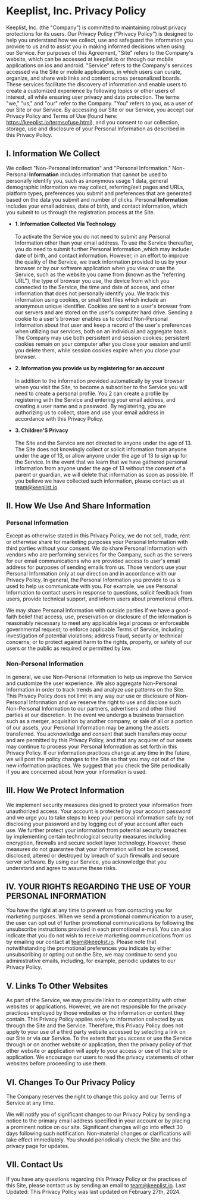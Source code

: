 # Keeplist, Inc. Privacy Policy

Keeplist, Inc. (the "Company") is committed to maintaining robust privacy protections for its users. Our Privacy Policy ("Privacy Policy") is designed to help you understand how we collect, use and safeguard the information you provide to us and to assist you in making informed decisions when using our Service. For purposes of this Agreement, "Site" refers to the Company's website, which can be accessed at keeplist.io or through our mobile applications on ios and android. "Service" refers to the Company's services accessed via the Site or mobile applications, in which users can curate, organize, and share web links and content across personalized boards. These services facilitate the discovery of information and enable users to create a customized experience by following topics or other users of interest, all while ensuring user privacy and data protection. The terms "we," "us," and "our" refer to the Company. "You" refers to you, as a user of our Site or our Service. By accessing our Site or our Service, you accept our Privacy Policy and Terms of Use (found here: <https://keeplist.io/termsofuse.html>), and you consent to our collection, storage, use and disclosure of your Personal Information as described in this Privacy Policy.

## I. Information We Collect

We collect "Non-Personal Information" and "Personal Information." Non-Personal **Information** includes information that cannot be used to personally identify you, such as anonymous usage 1 data, general demographic information we may collect, referring/exit pages and URLs, platform types, preferences you submit and preferences that are generated based on the data you submit and number of clicks. Personal **Information** includes your email address, date of birth, and contact information, which you submit to us through the registration process at the Site.

* **1. Information Collected Via **Technology****\
  \
  To activate the Service you do not need to submit any Personal Information other than your email address. To use the Service thereafter, you do need to submit further Personal Information ,which may include: date of birth, and contact information. However, in an effort to improve the quality of the Service, we track information provided to us by your browser or by our software application when you view or use the Service, such as the website you came from (known as the "referring URL"), the type of browser you use, the device from which you connected to the Service, the time and date of access, and other information that does not personally identify you. We track this information using cookies, or small text files which include an anonymous unique identifier. Cookies are sent to a user's browser from our servers and are stored on the user's computer hard drive. Sending a cookie to a user's browser enables us to collect Non-Personal information about that user and keep a record of the user's preferences when utilizing our services, both on an individual and aggregate basis. The Company may use both persistent and session cookies; persistent cookies remain on your computer after you close your session and until you delete them, while session cookies expire when you close your browser.

* **2. Information you provide us by registering for an *account***\
  \
  In addition to the information provided automatically by your browser when you visit the Site, to become a subscriber to the Service you will need to create a personal profile. You 2 can create a profile by registering with the Service and entering your email address, and creating a user name and a password. By registering, you are authorizing us to collect, store and use your email address in accordance with this Privacy Policy.

* **3. Children'S **Privacy****\
  \
  The Site and the Service are not directed to anyone under the age of 13. The Site does not knowingly collect or solicit information from anyone under the age of 13, or allow anyone under the age of 13 to sign up for the Service. In the event that we learn that we have gathered personal information from anyone under the age of 13 without the consent of a parent or guardian, we will delete that information as soon as possible. If you believe we have collected such information, please contact us at <team@keeplist.io>.

## II. How We Use And Share Information

### Personal Information

Except as otherwise stated in this Privacy Policy, we do not sell, trade, rent or otherwise share for marketing purposes your Personal Information with third parties without your consent. We do share Personal Information with vendors who are performing services for the Company, such as the servers for our email communications who are provided access to user's email address for purposes of sending emails from us. Those vendors use your Personal Information only at our direction and in accordance with our Privacy Policy. In general, the Personal Information you provide to us is used to help us communicate with you. For example, we use Personal Information to contact users in response to questions, solicit feedback from users, provide technical support, and inform users about promotional offers.

We may share Personal Information with outside parties if we have a good-faith belief that access, use, preservation or disclosure of the information is reasonably necessary to meet any applicable legal process or enforceable governmental request; to enforce applicable Terms of Service, including investigation of potential violations; address fraud, security or technical concerns; or to protect against harm to the rights, property, or safety of our users or the public as required or permitted by law.

### Non-Personal Information

In general, we use Non-Personal Information to help us improve the Service and customize the user experience. We also aggregate Non-Personal Information in order to track trends and analyze use patterns on the Site. This Privacy Policy does not limit in any way our use or disclosure of Non-Personal Information and we reserve the right to use and disclose such Non-Personal Information to our partners, advertisers and other third parties at our discretion. In the event we undergo a business transaction such as a merger, acquisition by another company, or sale of all or a portion of our assets, your Personal Information may be among the assets transferred. You acknowledge and consent that such transfers may occur and are permitted by this Privacy Policy, and that any acquirer of our assets may continue to process your Personal Information as set forth in this Privacy Policy. If our information practices change at any time in the future, we will post the policy changes to the Site so that you may opt out of the new information practices. We suggest that you check the Site periodically if you are concerned about how your information is used.

## III. How We Protect Information

We implement security measures designed to protect your information from unauthorized access. Your account is protected by your account password and we urge you to take steps to keep your personal information safe by not disclosing your password and by logging out of your account after each use. We further protect your information from potential security breaches by implementing certain technological security measures including encryption, firewalls and secure socket layer technology. However, these measures do not guarantee that your information will not be accessed, disclosed, altered or destroyed by breach of such firewalls and secure server software. By using our Service, you acknowledge that you understand and agree to assume these risks.

## IV. YOUR RIGHTS REGARDING THE USE OF YOUR PERSONAL INFORMATION

You have the right at any time to prevent us from contacting you for marketing purposes. When we send a promotional communication to a user, the user can opt out of further promotional communications by following the unsubscribe instructions provided in each promotional e-mail. You can also indicate that you do not wish to receive marketing communications from us by emailing our contact at <team@keeplist.io>. Please note that notwithstanding the promotional preferences you indicate by either unsubscribing or opting out on the Site, we may continue to send you administrative emails, including, for example, periodic updates to our Privacy Policy.

## V. Links To Other Websites

As part of the Service, we may provide links to or compatibility with other websites or applications. However, we are not responsible for the privacy practices employed by those websites or the information or content they contain. This Privacy Policy applies solely to information collected by us through the Site and the Service. Therefore, this Privacy Policy does not apply to your use of a third party website accessed by selecting a link on our Site or via our Service. To the extent that you access or use the Service through or on another website or application, then the privacy policy of that other website or application will apply to your access or use of that site or application. We encourage our users to read the privacy statements of other websites before proceeding to use them.

## VI. Changes To Our Privacy Policy

The Company reserves the right to change this policy and our Terms of Service at any time.

We will notify you of significant changes to our Privacy Policy by sending a notice to the primary email address specified in your account or by placing a prominent notice on our site. Significant changes will go into effect 30 days following such notification. Non-material changes or clarifications will take effect immediately. You should periodically check the Site and this privacy page for updates.

## VII. Contact Us

If you have any questions regarding this Privacy Policy or the practices of this Site, please contact us by sending an email to <team@keeplist.io>. Last Updated: This Privacy Policy was last updated on February 27th, 2024.
